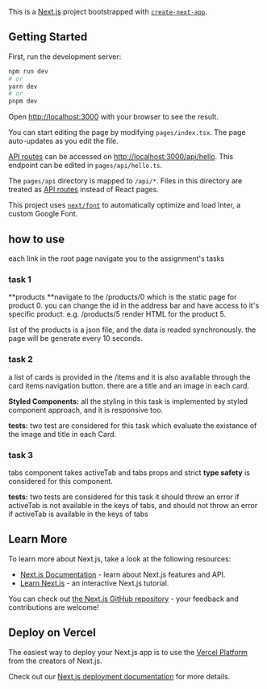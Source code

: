 This is a [Next.js](https://nextjs.org/) project bootstrapped with [`create-next-app`](https://github.com/vercel/next.js/tree/canary/packages/create-next-app).

## Getting Started

First, run the development server:

```bash
npm run dev
# or
yarn dev
# or
pnpm dev
```

Open [http://localhost:3000](http://localhost:3000) with your browser to see the result.

You can start editing the page by modifying `pages/index.tsx`. The page auto-updates as you edit the file.

[API routes](https://nextjs.org/docs/api-routes/introduction) can be accessed on [http://localhost:3000/api/hello](http://localhost:3000/api/hello). This endpoint can be edited in `pages/api/hello.ts`.

The `pages/api` directory is mapped to `/api/*`. Files in this directory are treated as [API routes](https://nextjs.org/docs/api-routes/introduction) instead of React pages.

This project uses [`next/font`](https://nextjs.org/docs/basic-features/font-optimization) to automatically optimize and load Inter, a custom Google Font.

## how to use
each link in the root page navigate you to the assignment's tasks

### task 1
**products **navigate to the /products/0 which is the static page for product 0. you can change the id in the address bar and have access to it's specific product. e.g. /products/5 render HTML for the product 5.

list of the products is a json file, and the data is readed synchronously. the page will be generate every 10 seconds.

### task 2
a list of cards is provided in the /items and it is also available through the card items navigation button. there are a title and an image in each card.

**Styled Components:** all the styling in this task is implemented by styled component approach, and it is responsive too.

**tests:** two test are considered for this task which evaluate the existance of the image and title in each Card.

### task 3
tabs component takes activeTab and tabs props and strict **type safety** is considered for this component.

**tests:** two tests are considered for this task it should throw an error if activeTab is not available in the keys of tabs, and should not throw an error if activeTab is available in the keys of tabs

## Learn More

To learn more about Next.js, take a look at the following resources:

- [Next.js Documentation](https://nextjs.org/docs) - learn about Next.js features and API.
- [Learn Next.js](https://nextjs.org/learn) - an interactive Next.js tutorial.

You can check out [the Next.js GitHub repository](https://github.com/vercel/next.js/) - your feedback and contributions are welcome!

## Deploy on Vercel

The easiest way to deploy your Next.js app is to use the [Vercel Platform](https://vercel.com/new?utm_medium=default-template&filter=next.js&utm_source=create-next-app&utm_campaign=create-next-app-readme) from the creators of Next.js.

Check out our [Next.js deployment documentation](https://nextjs.org/docs/deployment) for more details.
